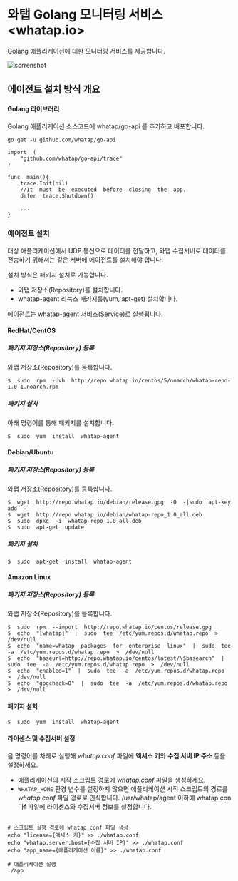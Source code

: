 #  와탭  Golang  모니터링  서비스  <whatap.io>

Golang  애플리케이션에  대한  모니터링  서비스를  제공합니다.

![scrrenshot](https://img.whatap.io/media/images/golang_system.png)


##  에이전트  설치  방식  개요

####  Golang  라이브러리
Golang  애플리케이션  소스코드에  whatap/go-api  를  추가하고  배포합니다.

```  
go get -u github.com/whatap/go-api
```

```
import  (
	"github.com/whatap/go-api/trace"
)

func  main(){
	trace.Init(nil)
	//It  must  be  executed  before  closing  the  app.
	defer  trace.Shutdown()
	
	...  
}
```

###  에이전트  설치

대상  애플리케이션에서  UDP  통신으로  데이터를  전달하고,  와탭  수집서버로  데이터를  전송하기  위해서는  같은  서버에  에이전트를  설치해야  합니다.

설치  방식은  패키지  설치로  가능합니다.

*  와탭  저장소(Repository)를  설치합니다.
*  whatap-agent  리눅스  패키지를(yum,  apt-get)  설치합니다.

에이전트는  whatap-agent  서비스(Service)로  실행됩니다.

####  RedHat/CentOS

#####  패키지  저장소(Repository)  등록

와탭  저장소(Repository)를  등록합니다.
```
$  sudo  rpm  -Uvh  http://repo.whatap.io/centos/5/noarch/whatap-repo-1.0-1.noarch.rpm
```
 #####  패키지  설치

아래  명령어를  통해  패키지를  설치합니다.

```
$  sudo  yum  install  whatap-agent
```

####  Debian/Ubuntu
#####  패키지  저장소(Repository)  등록

와탭  저장소(Repository)를  등록합니다.

```
$  wget  http://repo.whatap.io/debian/release.gpg  -O  -|sudo  apt-key  add  -
$  wget  http://repo.whatap.io/debian/whatap-repo_1.0_all.deb
$  sudo  dpkg  -i  whatap-repo_1.0_all.deb
$  sudo  apt-get  update
```

#####  패키지  설치

```
$  sudo  apt-get  install  whatap-agent
```
  
####  Amazon  Linux
#####  패키지  저장소(Repository)  등록

와탭  저장소(Repository)를  등록합니다.
```
$  sudo  rpm  --import  http://repo.whatap.io/centos/release.gpg  
$  echo  "[whatap]"  |  sudo  tee  /etc/yum.repos.d/whatap.repo  >  /dev/null  
$  echo  "name=whatap  packages  for  enterprise  linux"  |  sudo  tee  -a  /etc/yum.repos.d/whatap.repo  >  /dev/null  
$  echo  "baseurl=http://repo.whatap.io/centos/latest/\$basearch"  |  sudo  tee  -a  /etc/yum.repos.d/whatap.repo  >  /dev/null
$  echo  "enabled=1"  |  sudo  tee  -a  /etc/yum.repos.d/whatap.repo  >  /dev/null  
$  echo  "gpgcheck=0"  |  sudo  tee  -a  /etc/yum.repos.d/whatap.repo  >  /dev/null
```

####  패키지  설치

```
$  sudo  yum  install  whatap-agent
```  

####  라이센스  및  수집서버  설정

음 명령어를 차례로 실행해 *whatap.conf* 파일에 **액세스 키**와 **수집 서버 IP 주소** 등을 설정하세요.

- 애플리케이션의 시작 스크립트 경로에 *whatap.conf* 파일을 생성하세요.
- `WHATAP_HOME` 환경 변수를 설정하지 않으면 애플리케이션 시작 스크립트의 경로를 *whatap.conf* 파일 경로로 인식합니다.
/usr/whatap/agent  이하에  whatap.con다f  파일에  라이센스와  수집서버  정보를  설정합니다.  

```

# 스크립트 실행 경로에 whatap.conf 파일 생성
echo "license={액세스 키}" >> ./whatap.conf
echo "whatap.server.host={수집 서버 IP}" >> ./whatap.conf
echo "app_name={애플리케이션 이름}" >> ./whatap.conf

# 애플리케이션 실행
./app  

```